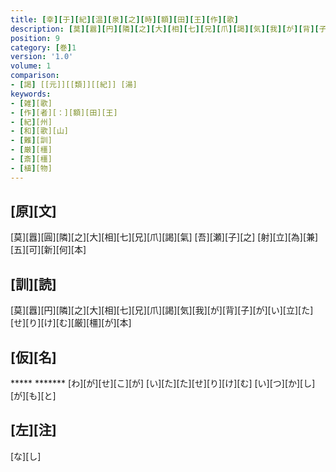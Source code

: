 ```yaml
---
title: [幸][于][紀][温][泉][之][時][額][田][王][作][歌]
description: [莫][囂][円][隣][之][大][相][七][兄][爪][謁][気][我][が][背][子][が][い][立][た][せ][り][け][む][厳][橿][が][本]
position: 9
category: [巻]1
version: '1.0'
volume: 1
comparison:
- [謁] [[元]][[類]][[紀]] [湯]
keywords:
- [雑][歌]
- [作][者][：][額][田][王]
- [紀][州]
- [和][歌][山]
- [難][訓]
- [厳][橿]
- [斎][橿]
- [植][物]
---
```


## [原][文]

[莫][囂][圓][隣][之][大][相][七][兄][爪][謁][氣] [吾][瀬][子][之] [射][立][為][兼] [五][可][新][何][本]

## [訓][読]

[莫][囂][円][隣][之][大][相][七][兄][爪][謁][気][我][が][背][子][が][い][立][た][せ][り][け][む][厳][橿][が][本]

## [仮][名]

***** ******* [わ][が][せ][こ][が] [い][た][た][せ][り][け][む] [い][つ][か][し][が][も][と]

## [左][注]

[な][し]

